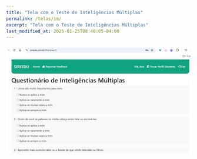 ```yaml
---
title: "Tela com o Teste de Inteligências Múltiplas"
permalink: /telas/im/
excerpt: "Tela com o Teste de Inteligências Múltiplas"
last_modified_at: 2025-01-25T08:48:05-04:00
---
```


![telas](/assets/images/tela8.png)